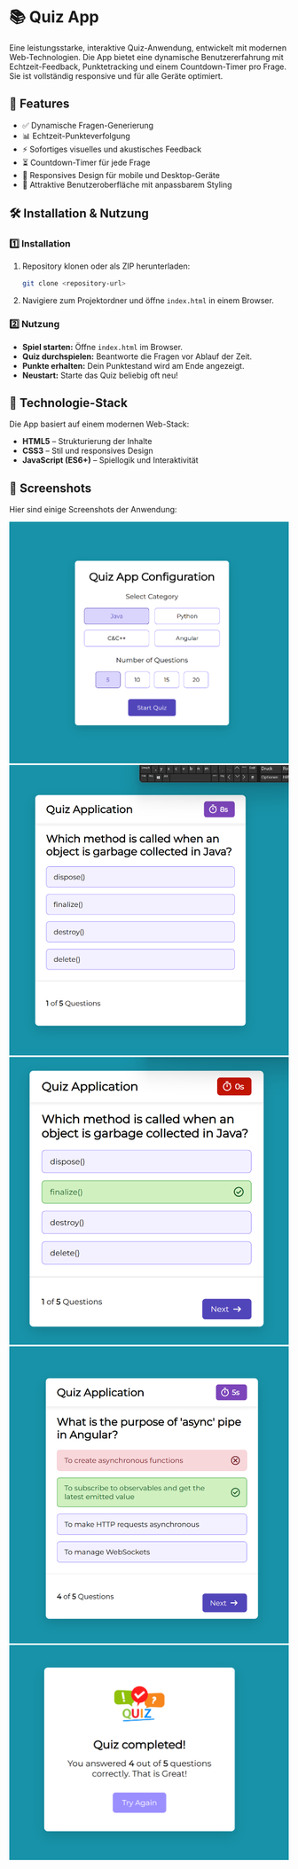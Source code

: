 # 📚 Quiz App

Eine leistungsstarke, interaktive Quiz-Anwendung, entwickelt mit modernen Web-Technologien. Die App bietet eine dynamische Benutzererfahrung mit Echtzeit-Feedback, Punktetracking und einem Countdown-Timer pro Frage. Sie ist vollständig responsive und für alle Geräte optimiert.

## 🚀 Features
- ✅ Dynamische Fragen-Generierung
- 📊 Echtzeit-Punkteverfolgung
- ⚡ Sofortiges visuelles und akustisches Feedback
- ⏳ Countdown-Timer für jede Frage
- 📱 Responsives Design für mobile und Desktop-Geräte
- 🎨 Attraktive Benutzeroberfläche mit anpassbarem Styling

## 🛠 Installation & Nutzung
### 1️⃣ Installation
1. Repository klonen oder als ZIP herunterladen:
   ```sh
   git clone <repository-url>
   ```
2. Navigiere zum Projektordner und öffne `index.html` in einem Browser.

### 2️⃣ Nutzung
- **Spiel starten:** Öffne `index.html` im Browser.
- **Quiz durchspielen:** Beantworte die Fragen vor Ablauf der Zeit.
- **Punkte erhalten:** Dein Punktestand wird am Ende angezeigt.
- **Neustart:** Starte das Quiz beliebig oft neu!

## 🔧 Technologie-Stack
Die App basiert auf einem modernen Web-Stack:
- **HTML5** – Strukturierung der Inhalte
- **CSS3** – Stil und responsives Design
- **JavaScript (ES6+)** – Spiellogik und Interaktivität

## 📸 Screenshots
Hier sind einige Screenshots der Anwendung:

![Quiz Start](images/Screenshot1.png)
![Fragenansicht](images/Screenshot2.png)
![Fragenansicht](images/Screenshot3.png)
![Fragenansicht](images/Screenshot4.png)
![Quiz Ende](images/Screenshot5.png)


